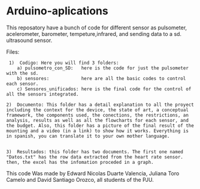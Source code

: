 # Arduino-aplications
This reposatory have a bunch of code for different sensor as pulsometer, acelerometer, barometer, tempeture,infrared, and sending data to a sd. ultrasound  sensor.

Files:


     1)  Codigo: Here you will find 3 folders:
        a) pulsometro_con_SD:   here is the code for just the pulsometer with the sd.
        b) sensores:            here are all the basic codes to control each sensor.
        c) Sensores_unificados: here is the final code for the control of all the sensors integrated.
  
    2)  Documento: This folder has a detail explanation to all the proyect including the context for the device, the state of art, a conceptual framework, the components used, the conections, the restrictions, an analysis, results as well as all the flowcharts for each sensor, and the budget. Also, this folder has a picture of the final result of the mounting and a video (in a link) to show how it works. Everything is in spanish, you can translate it to your own mother language.


    3)  Resultados: this folder has two documents. The first one named "Datos.txt" has the row data extracted from the heart rate sensor. then, the excel has the infomation proceded in a graph.


This code Was made by Edward Nicolas Duarte Valencia, Juliana Toro Camelo and David Santiago Orozco, all students of the PJU.
